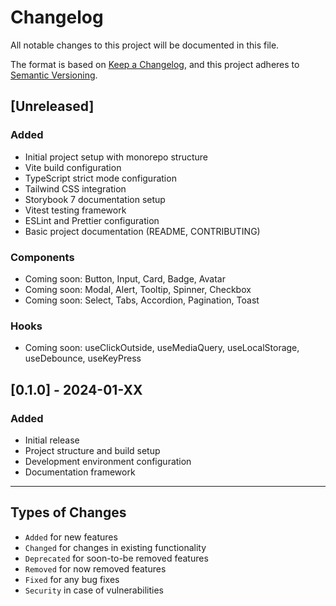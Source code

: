 # Changelog

All notable changes to this project will be documented in this file.

The format is based on [Keep a Changelog](https://keepachangelog.com/en/1.0.0/),
and this project adheres to [Semantic Versioning](https://semver.org/spec/v2.0.0.html).

## [Unreleased]

### Added
- Initial project setup with monorepo structure
- Vite build configuration
- TypeScript strict mode configuration
- Tailwind CSS integration
- Storybook 7 documentation setup
- Vitest testing framework
- ESLint and Prettier configuration
- Basic project documentation (README, CONTRIBUTING)

### Components
- Coming soon: Button, Input, Card, Badge, Avatar
- Coming soon: Modal, Alert, Tooltip, Spinner, Checkbox
- Coming soon: Select, Tabs, Accordion, Pagination, Toast

### Hooks
- Coming soon: useClickOutside, useMediaQuery, useLocalStorage, useDebounce, useKeyPress

## [0.1.0] - 2024-01-XX

### Added
- Initial release
- Project structure and build setup
- Development environment configuration
- Documentation framework

---

## Types of Changes

- `Added` for new features
- `Changed` for changes in existing functionality
- `Deprecated` for soon-to-be removed features
- `Removed` for now removed features
- `Fixed` for any bug fixes
- `Security` in case of vulnerabilities
